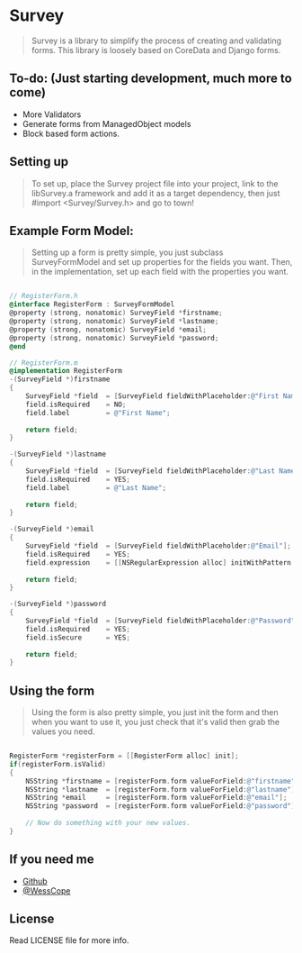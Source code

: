 # Survey

> Survey is a library to simplify the process of creating and validating forms.  This library is loosely based on CoreData and Django forms.

## To-do: (Just starting development, much more to come)
* More Validators
* Generate forms from ManagedObject models
* Block based form actions.

## Setting up
> To set up, place the Survey project file into your project, link to the libSurvey.a framework and add it as a target dependency, then just #import <Survey/Survey.h> and go to town!

## Example Form Model:
> Setting up a form is pretty simple, you just subclass SurveyFormModel and set up properties for the fields you want. Then, in the implementation, set up each field with the properties you want.

```objectivec

// RegisterForm.h
@interface RegisterForm : SurveyFormModel
@property (strong, nonatomic) SurveyField *firstname;
@property (strong, nonatomic) SurveyField *lastname;
@property (strong, nonatomic) SurveyField *email;
@property (strong, nonatomic) SurveyField *password;
@end

// RegisterForm.m
@implementation RegisterForm
-(SurveyField *)firstname
{
    SurveyField *field  = [SurveyField fieldWithPlaceholder:@"First Name"];
    field.isRequired    = NO;
    field.label         = @"First Name";
    
    return field;
}

-(SurveyField *)lastname
{
    SurveyField *field  = [SurveyField fieldWithPlaceholder:@"Last Name"];
    field.isRequired    = YES;
    field.label         = @"Last Name";
    
    return field;
}

-(SurveyField *)email
{
    SurveyField *field  = [SurveyField fieldWithPlaceholder:@"Email"];
    field.isRequired    = YES;
    field.expression    = [[NSRegularExpression alloc] initWithPattern:@"[A-Z0-9a-z._%+-]+@[A-Za-z0-9.-]+\\.[A-Za-z]{2,4}" options:0 error:nil];
    
    return field;
}

-(SurveyField *)password
{
    SurveyField *field  = [SurveyField fieldWithPlaceholder:@"Password"];
    field.isRequired    = YES;
    field.isSecure      = YES;
    
    return field;
}


```

## Using the form
> Using the form is also pretty simple, you just init the form and then when you want to use it, you just check that it's valid then grab the values you need.

```objectivec

RegisterForm *registerForm = [[RegisterForm alloc] init];
if(registerForm.isValid)
{
    NSString *firstname = [registerForm.form valueForField:@"firstname"];
    NSString *lastname  = [registerForm.form valueForField:@"lastname"];
    NSString *email     = [registerForm.form valueForField:@"email"];
    NSString *password  = [registerForm.form valueForField:@"password"];
    
    // Now do something with your new values.
}

```

## If you need me
* [Github](http://www.github.com/wess)
* [@WessCope](http://www.twitter.com/wess)

## License
Read LICENSE file for more info.